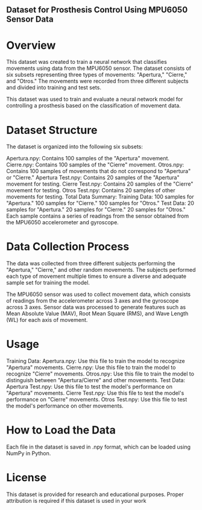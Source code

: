 ## Dataset for Prosthesis Control Using MPU6050 Sensor Data
# Overview
This dataset was created to train a neural network that classifies movements using data from the MPU6050 sensor. The dataset consists of six subsets representing three types of movements: "Apertura," "Cierre," and "Otros." The movements were recorded from three different subjects and divided into training and test sets.

This dataset was used to train and evaluate a neural network model for controlling a prosthesis based on the classification of movement data.

# Dataset Structure
The dataset is organized into the following six subsets:

Apertura.npy: Contains 100 samples of the "Apertura" movement.
Cierre.npy: Contains 100 samples of the "Cierre" movement.
Otros.npy: Contains 100 samples of movements that do not correspond to "Apertura" or "Cierre."
Apertura Test.npy: Contains 20 samples of the "Apertura" movement for testing.
Cierre Test.npy: Contains 20 samples of the "Cierre" movement for testing.
Otros Test.npy: Contains 20 samples of other movements for testing.
Total Data Summary:
Training Data:
100 samples for "Apertura."
100 samples for "Cierre."
100 samples for "Otros."
Test Data:
20 samples for "Apertura."
20 samples for "Cierre."
20 samples for "Otros."
Each sample contains a series of readings from the sensor obtained from the MPU6050 accelerometer and gyroscope.

# Data Collection Process
The data was collected from three different subjects performing the "Apertura," "Cierre," and other random movements. The subjects performed each type of movement multiple times to ensure a diverse and adequate sample set for training the model.

The MPU6050 sensor was used to collect movement data, which consists of readings from the accelerometer across 3 axes and the gyroscope across 3 axes.
Sensor data was processed to generate features such as Mean Absolute Value (MAV), Root Mean Square (RMS), and Wave Length (WL) for each axis of movement.
# Usage
Training Data:
Apertura.npy: Use this file to train the model to recognize "Apertura" movements.
Cierre.npy: Use this file to train the model to recognize "Cierre" movements.
Otros.npy: Use this file to train the model to distinguish between "Apertura/Cierre" and other movements.
Test Data:
Apertura Test.npy: Use this file to test the model's performance on "Apertura" movements.
Cierre Test.npy: Use this file to test the model's performance on "Cierre" movements.
Otros Test.npy: Use this file to test the model's performance on other movements.
# How to Load the Data
Each file in the dataset is saved in .npy format, which can be loaded using NumPy in Python.

# License
This dataset is provided for research and educational purposes. Proper attribution is required if this dataset is used in your work
